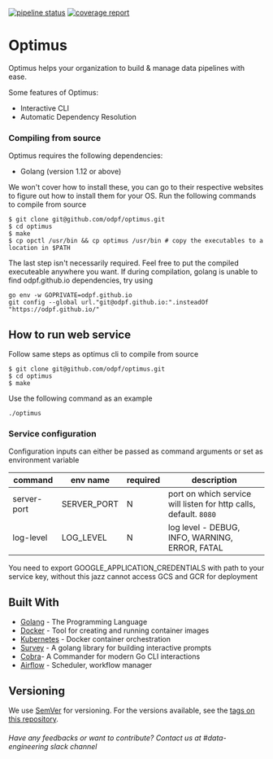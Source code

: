 [![pipeline status](https://github.com/odpf/optimus/badges/master/pipeline.svg)](https://github.com/odpf/optimus/commits/master)
[![coverage report](https://github.com/odpf/optimus/badges/master/coverage.svg)](https://github.com/odpf/optimus/commits/master)

# Optimus

Optimus helps your organization to build & manage data pipelines with ease.

Some features of Optimus:
* Interactive CLI
* Automatic Dependency Resolution

### Compiling from source
Optimus requires the following dependencies:
* Golang (version 1.12 or above)

We won't cover how to install these, you can go to their respective websites to figure out how to install them for your OS.
Run the following commands to compile from source
```
$ git clone git@github.com/odpf/optimus.git
$ cd optimus
$ make
$ cp opctl /usr/bin && cp optimus /usr/bin # copy the executables to a location in $PATH
```
The last step isn't necessarily required. Feel free to put the compiled executeable anywhere you want.
If during compilation, golang is unable to find odpf.github.io dependencies, try using
```
go env -w GOPRIVATE=odpf.github.io 
git config --global url."git@odpf.github.io:".insteadOf "https://odpf.github.io/"
```

## How to run web service

Follow same steps as optimus cli to compile from source
```
$ git clone git@github.com/odpf/optimus.git
$ cd optimus
$ make
```

Use the following command as an example
```
./optimus
```

### Service configuration

Configuration inputs can either be passed as command arguments or set as environment variable

| command                | env name               | required | description               |
| ---------------------- | ---------------------- | -------- | ------------------------- |
| server-port            | SERVER_PORT            | N        | port on which service will listen for http calls, default. `8080` |
| log-level              | LOG_LEVEL              | N        | log level - DEBUG, INFO, WARNING, ERROR, FATAL

You need to export GOOGLE_APPLICATION_CREDENTIALS with path to your service key, without this jazz cannot access GCS and GCR for deployment


## Built With
* [Golang](https://golang.org/) - The Programming Language
* [Docker](https://www.docker.com/) - Tool for creating and running container images
* [Kubernetes](https://airflow.apache.org/kubernetes.html) - Docker container orchestration
* [Survey](https://github.com/AlecAivazis/survey) - A golang library for building interactive prompts
* [Cobra](https://github.com/spf13/cobra)- A Commander for modern Go CLI interactions
* [Airflow](https://github.com/apache/airflow) - Scheduler, workflow manager


## Versioning

We use [SemVer](http://semver.org/) for versioning. For the versions available, see the [tags on this repository](https://github.com/odpf/optimus/tags).


###### Have any feedbacks or want to contribute? Contact us at #data-engineering slack channel
